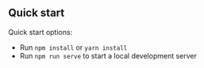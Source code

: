 ## Quick start

Quick start options:

- Run `npm install` or `yarn install`
- Run `npm run serve` to start a local development server

